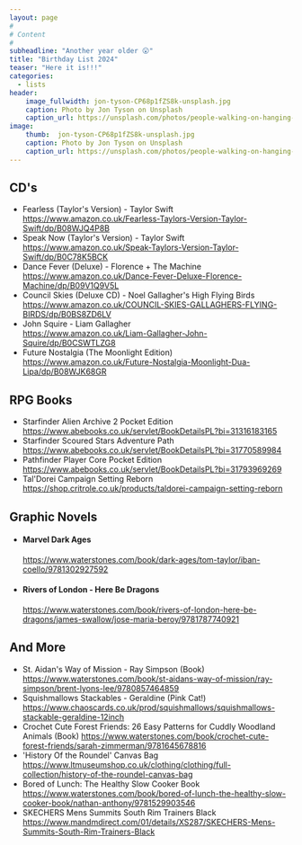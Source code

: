 ```yaml
---
layout: page
#
# Content
#
subheadline: "Another year older 😮"
title: "Birthday List 2024"
teaser: "Here it is!!!"
categories:
  - lists
header:
    image_fullwidth: jon-tyson-CP68p1fZS8k-unsplash.jpg
    caption: Photo by Jon Tyson on Unsplash
    caption_url: https://unsplash.com/photos/people-walking-on-hanging-bridge-during-daytime-CP68p1fZS8k?utm_content=creditCopyText&utm_medium=referral&utm_source=unsplash
image:
    thumb:  jon-tyson-CP68p1fZS8k-unsplash.jpg
    caption: Photo by Jon Tyson on Unsplash
    caption_url: https://unsplash.com/photos/people-walking-on-hanging-bridge-during-daytime-CP68p1fZS8k?utm_content=creditCopyText&utm_medium=referral&utm_source=unsplash
---
```

## CD's
- Fearless (Taylor's Version) - Taylor Swift  
  <https://www.amazon.co.uk/Fearless-Taylors-Version-Taylor-Swift/dp/B08WJQ4P8B>
- Speak Now (Taylor's Version) - Taylor Swift  
  <https://www.amazon.co.uk/Speak-Taylors-Version-Taylor-Swift/dp/B0C78K5BCK>
- Dance Fever (Deluxe) - Florence + The Machine  
  <https://www.amazon.co.uk/Dance-Fever-Deluxe-Florence-Machine/dp/B09V1Q9V5L>
- Council Skies (Deluxe CD) - Noel Gallagher's High Flying Birds
  <https://www.amazon.co.uk/COUNCIL-SKIES-GALLAGHERS-FLYING-BIRDS/dp/B0BS8ZD6LV>
- John Squire - Liam Gallagher  
  <https://www.amazon.co.uk/Liam-Gallagher-John-Squire/dp/B0CSWTLZG8>
- Future Nostalgia (The Moonlight Edition)  
  <https://www.amazon.co.uk/Future-Nostalgia-Moonlight-Dua-Lipa/dp/B08WJK68GR>

## RPG Books
- Starfinder Alien Archive 2 Pocket Edition
  <https://www.abebooks.co.uk/servlet/BookDetailsPL?bi=31316183165>
- Starfinder Scoured Stars Adventure Path
  <https://www.abebooks.co.uk/servlet/BookDetailsPL?bi=31770589984>
- Pathfinder Player Core Pocket Edition
  <https://www.abebooks.co.uk/servlet/BookDetailsPL?bi=31793969269>
- Tal'Dorei Campaign Setting Reborn  
  <https://shop.critrole.co.uk/products/taldorei-campaign-setting-reborn>

## Graphic Novels
- #### Marvel Dark Ages  
  <https://www.waterstones.com/book/dark-ages/tom-taylor/iban-coello/9781302927592>
- #### Rivers of London - Here Be Dragons  
  <https://www.waterstones.com/book/rivers-of-london-here-be-dragons/james-swallow/jose-maria-beroy/9781787740921>

## And More
- St. Aidan's Way of Mission - Ray Simpson (Book)
  <https://www.waterstones.com/book/st-aidans-way-of-mission/ray-simpson/brent-lyons-lee/9780857464859>
- Squishmallows Stackables - Geraldine (Pink Cat!)
  <https://www.chaoscards.co.uk/prod/squishmallows/squishmallows-stackable-geraldine-12inch>
- Crochet Cute Forest Friends: 26 Easy Patterns for Cuddly Woodland Animals (Book)
  <https://www.waterstones.com/book/crochet-cute-forest-friends/sarah-zimmerman/9781645678816>
- 'History Of the Roundel' Canvas Bag 
  <https://www.ltmuseumshop.co.uk/clothing/clothing/full-collection/history-of-the-roundel-canvas-bag>
- Bored of Lunch: The Healthy Slow Cooker Book
  <https://www.waterstones.com/book/bored-of-lunch-the-healthy-slow-cooker-book/nathan-anthony/9781529903546>
- SKECHERS Mens Summits South Rim Trainers Black
  <https://www.mandmdirect.com/01/details/XS287/SKECHERS-Mens-Summits-South-Rim-Trainers-Black>